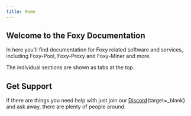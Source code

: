 ```yaml
---
title: Home
---
```


## Welcome to the Foxy Documentation

In here you'll find documentation for Foxy related software and services, including Foxy-Pool, Foxy-Proxy and Foxy-Miner and more.

The individual sections are shown as tabs at the top.

## Get Support

If there are things you need help with just join our [Discord](https://discord.gg/gNHhn9y){target=_blank} and ask away, there are plenty of people around.
